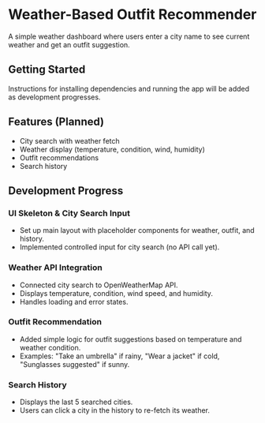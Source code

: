 # Weather-Based Outfit Recommender

A simple weather dashboard where users enter a city name to see current weather and get an outfit suggestion.

## Getting Started

Instructions for installing dependencies and running the app will be added as development progresses.

## Features (Planned)

- City search with weather fetch
- Weather display (temperature, condition, wind, humidity)
- Outfit recommendations
- Search history

## Development Progress

### UI Skeleton & City Search Input

- Set up main layout with placeholder components for weather, outfit, and history.
- Implemented controlled input for city search (no API call yet).

### Weather API Integration

- Connected city search to OpenWeatherMap API.
- Displays temperature, condition, wind speed, and humidity.
- Handles loading and error states.

### Outfit Recommendation

- Added simple logic for outfit suggestions based on temperature and weather condition.
- Examples: "Take an umbrella" if rainy, "Wear a jacket" if cold, "Sunglasses suggested" if sunny.

### Search History

- Displays the last 5 searched cities.
- Users can click a city in the history to re-fetch its weather.

